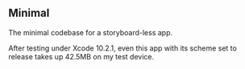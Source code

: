## Minimal

The minimal codebase for a storyboard-less app.

After testing under Xcode 10.2.1, even this app with its scheme set to release takes up 42.5MB on my test device.

